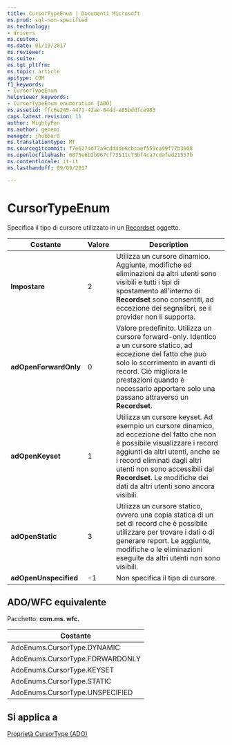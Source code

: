 ```yaml
---
title: CursorTypeEnum | Documenti Microsoft
ms.prod: sql-non-specified
ms.technology:
- drivers
ms.custom: 
ms.date: 01/19/2017
ms.reviewer: 
ms.suite: 
ms.tgt_pltfrm: 
ms.topic: article
apitype: COM
f1_keywords:
- CursorTypeEnum
helpviewer_keywords:
- CursorTypeEnum enumeration [ADO]
ms.assetid: ffc6e245-4471-42ae-84dd-e85bddfce983
caps.latest.revision: 11
author: MightyPen
ms.author: genemi
manager: jhubbard
ms.translationtype: MT
ms.sourcegitcommit: f7e6274d77a9cdd4de6cbcaef559ca99f77b3608
ms.openlocfilehash: 6875e6b2b967cf73511c73bf4ca7cdafed21557b
ms.contentlocale: it-it
ms.lasthandoff: 09/09/2017

---
```

# <a name="cursortypeenum"></a>CursorTypeEnum
Specifica il tipo di cursore utilizzato in un [Recordset](../../../ado/reference/ado-api/recordset-object-ado.md) oggetto.  
  
|Costante|Valore|Description|  
|--------------|-----------|-----------------|  
|**Impostare**|2|Utilizza un cursore dinamico. Aggiunte, modifiche ed eliminazioni da altri utenti sono visibili e tutti i tipi di spostamento all'interno di **Recordset** sono consentiti, ad eccezione dei segnalibri, se il provider non li supporta.|  
|**adOpenForwardOnly**|0|Valore predefinito. Utilizza un cursore forward-only. Identico a un cursore statico, ad eccezione del fatto che può solo lo scorrimento in avanti di record. Ciò migliora le prestazioni quando è necessario apportare solo una passano attraverso un **Recordset**.|  
|**adOpenKeyset**|1|Utilizza un cursore keyset. Ad esempio un cursore dinamico, ad eccezione del fatto che non è possibile visualizzare i record aggiunti da altri utenti, anche se i record eliminati dagli altri utenti non sono accessibili dal **Recordset**. Le modifiche dei dati da altri utenti sono ancora visibili.|  
|**adOpenStatic**|3|Utilizza un cursore statico, ovvero una copia statica di un set di record che è possibile utilizzare per trovare i dati o di generare report. Le aggiunte, modifiche o le eliminazioni eseguite da altri utenti non sono visibili.|  
|**adOpenUnspecified**|-1|Non specifica il tipo di cursore.|  
  
## <a name="adowfc-equivalent"></a>ADO/WFC equivalente  
 Pacchetto: **com.ms. wfc.**  
  
|Costante|  
|--------------|  
|AdoEnums.CursorType.DYNAMIC|  
|AdoEnums.CursorType.FORWARDONLY|  
|AdoEnums.CursorType.KEYSET|  
|AdoEnums.CursorType.STATIC|  
|AdoEnums.CursorType.UNSPECIFIED|  
  
## <a name="applies-to"></a>Si applica a  
 [Proprietà CursorType (ADO)](../../../ado/reference/ado-api/cursortype-property-ado.md)

